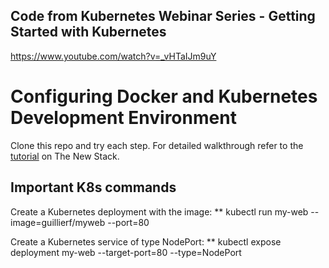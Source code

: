 ## Code from Kubernetes Webinar Series - Getting Started with Kubernetes
https://www.youtube.com/watch?v=_vHTaIJm9uY


# Configuring Docker and Kubernetes Development Environment
Clone this repo and try each step. For detailed walkthrough refer to the [tutorial](http://thenewstack.io/tutorial-configuring-ultimate-development-environment-kubernetes/) on The New Stack.

## Important K8s commands

Create a Kubernetes deployment with the image:
** kubectl run my-web --image=guillierf/myweb --port=80

Create a Kubernetes service of type NodePort:
** kubectl expose deployment my-web --target-port=80 --type=NodePort
